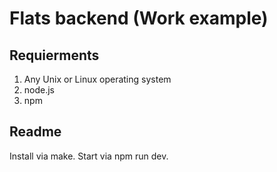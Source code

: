 Flats backend (Work example)
======================

Requierments
------------
1. Any Unix or Linux operating system
2. node.js
3. npm

Readme
------
Install via make.
Start via npm run dev.
